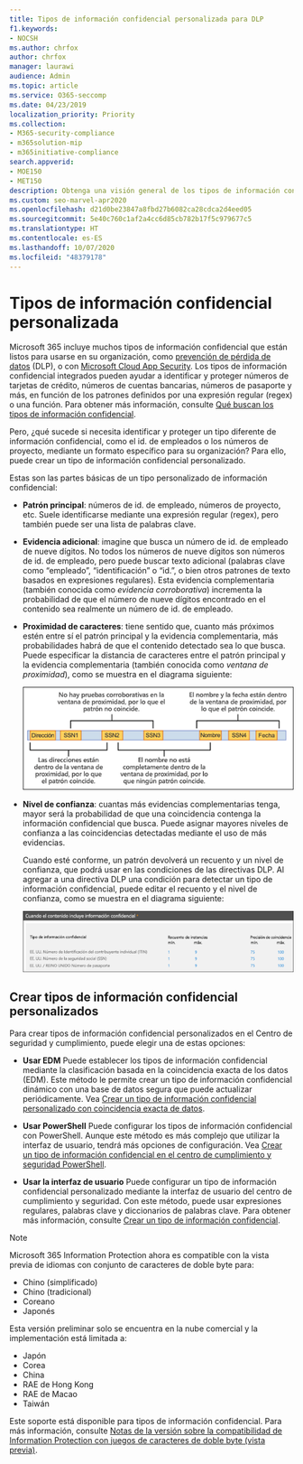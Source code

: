 ```yaml
---
title: Tipos de información confidencial personalizada para DLP
f1.keywords:
- NOCSH
ms.author: chrfox
author: chrfox
manager: laurawi
audience: Admin
ms.topic: article
ms.service: O365-seccomp
ms.date: 04/23/2019
localization_priority: Priority
ms.collection:
- M365-security-compliance
- m365solution-mip
- m365initiative-compliance
search.appverid:
- MOE150
- MET150
description: Obtenga una visión general de los tipos de información confidencial personalizada para la Prevención de pérdida de datos (DLP), como el patrón primario, la proximidad de caracteres y el nivel de confianza.
ms.custom: seo-marvel-apr2020
ms.openlocfilehash: d21d0be23847a8fbd27b6082ca28cdca2d4eed05
ms.sourcegitcommit: 5e40c760c1af2a4cc6d85cb782b17f5c979677c5
ms.translationtype: HT
ms.contentlocale: es-ES
ms.lasthandoff: 10/07/2020
ms.locfileid: "48379178"
---
```

# <a name="custom-sensitive-information-types"></a>Tipos de información confidencial personalizada

Microsoft 365 incluye muchos tipos de información confidencial que están listos para usarse en su organización, como [prevención de pérdida de datos](data-loss-prevention-policies.md) (DLP), o con [Microsoft Cloud App Security](https://docs.microsoft.com/cloud-app-security). Los tipos de información confidencial integrados pueden ayudar a identificar y proteger números de tarjetas de crédito, números de cuentas bancarias, números de pasaporte y más, en función de los patrones definidos por una expresión regular (regex) o una función. Para obtener más información, consulte [Qué buscan los tipos de información confidencial](what-the-sensitive-information-types-look-for.md).

Pero, ¿qué sucede si necesita identificar y proteger un tipo diferente de información confidencial, como el id. de empleados o los números de proyecto, mediante un formato específico para su organización? Para ello, puede crear un tipo de información confidencial personalizado.

Estas son las partes básicas de un tipo personalizado de información confidencial:

- **Patrón principal**: números de id. de empleado, números de proyecto, etc. Suele identificarse mediante una expresión regular (regex), pero también puede ser una lista de palabras clave.

- **Evidencia adicional**: imagine que busca un número de id. de empleado de nueve dígitos. No todos los números de nueve dígitos son números de id. de empleado, pero puede buscar texto adicional (palabras clave como “empleado”, “identificación” o “id.”, o bien otros patrones de texto basados en expresiones regulares). Esta evidencia complementaria (también conocida como _evidencia_ _corroborativa_) incrementa la probabilidad de que el número de nueve dígitos encontrado en el contenido sea realmente un número de id. de empleado.

- **Proximidad de caracteres**: tiene sentido que, cuanto más próximos estén entre sí el patrón principal y la evidencia complementaria, más probabilidades habrá de que el contenido detectado sea lo que busca. Puede especificar la distancia de caracteres entre el patrón principal y la evidencia complementaria (también conocida como _ventana de proximidad_), como se muestra en el diagrama siguiente:

    ![Diagrama de evidencia corroborativa y ventana de proximidad](../media/dc68e38e-dfa1-45b8-b204-89c8ba121f96.png)

- **Nivel de confianza**: cuantas más evidencias complementarias tenga, mayor será la probabilidad de que una coincidencia contenga la información confidencial que busca. Puede asignar mayores niveles de confianza a las coincidencias detectadas mediante el uso de más evidencias.

  Cuando esté conforme, un patrón devolverá un recuento y un nivel de confianza, que podrá usar en las condiciones de las directivas DLP. Al agregar a una directiva DLP una condición para detectar un tipo de información confidencial, puede editar el recuento y el nivel de confianza, como se muestra en el diagrama siguiente:

    ![Opciones de precisión de coincidencia y recuento de instancias](../media/11d0b51e-7c3f-4cc6-96d8-b29bcdae1aeb.png)

## <a name="creating-custom-sensitive-information-types"></a>Crear tipos de información confidencial personalizados

Para crear tipos de información confidencial personalizados en el Centro de seguridad y cumplimiento, puede elegir una de estas opciones:

- **Usar EDM** Puede establecer los tipos de información confidencial mediante la clasificación basada en la coincidencia exacta de los datos (EDM). Este método le permite crear un tipo de información confidencial dinámico con una base de datos segura que puede actualizar periódicamente. Vea [Crear un tipo de información confidencial personalizado con coincidencia exacta de datos](create-custom-sensitive-information-types-with-exact-data-match-based-classification.md).

- **Usar PowerShell** Puede configurar los tipos de información confidencial con PowerShell. Aunque este método es más complejo que utilizar la interfaz de usuario, tendrá más opciones de configuración. Vea [Crear un tipo de información confidencial en el centro de cumplimiento y seguridad PowerShell](create-a-custom-sensitive-information-type-in-scc-powershell.md).

- **Usar la interfaz de usuario** Puede configurar un tipo de información confidencial personalizado mediante la interfaz de usuario del centro de cumplimiento y seguridad. Con este método, puede usar expresiones regulares, palabras clave y diccionarios de palabras clave. Para obtener más información, consulte [Crear un tipo de información confidencial](create-a-custom-sensitive-information-type.md).

> [!NOTE]
> Microsoft 365 Information Protection ahora es compatible con la vista previa de idiomas con conjunto de caracteres de doble byte para:
> - Chino (simplificado)
> - Chino (tradicional)
> - Coreano
> - Japonés
> 
>Esta versión preliminar solo se encuentra en la nube comercial y la implementación está limitada a:
> - Japón
> - Corea
> - China
> - RAE de Hong Kong
> - RAE de Macao
> - Taiwán
>
>Este soporte está disponible para tipos de información confidencial. Para más información, consulte [Notas de la versión sobre la compatibilidad de Information Protection con juegos de caracteres de doble byte (vista previa)](mip-dbcs-relnotes.md).

